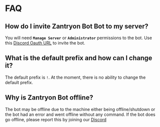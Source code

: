 # FAQ

## How do I invite Zantryon Bot Bot to my server?

You will need **`Manage Server`** or **`Administrator`** permissions to the bot. Use this [Discord Oauth URL](https://discord.com/oauth2/authorize?client_id=878842219036024872&permissions=-30020514&response_type=code&scope=bot+applications.commands+identify+guilds) to invite the bot.

## What is the default prefix and how can I change it?

The default prefix is `!`. At the moment, there is no ability to change the default prefix.

## Why is Zantryon Bot offline?

The bot may be offline due to the machine either being offline/shutdown or the bot had an error and went offline without any command. 
If the bot does go offline, please report this by joining our [Discord](https://discord.gg/jWFB56RqUN)
